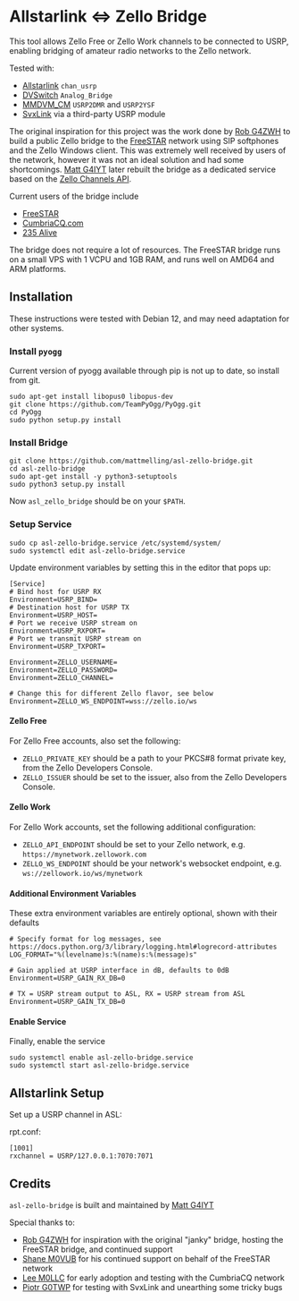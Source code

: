 # Allstarlink <=> Zello Bridge
This tool allows Zello Free or Zello Work channels to be connected to USRP, enabling bridging of amateur radio networks to the Zello network.

Tested with:
- [Allstarlink](https://www.allstarlink.org/) `chan_usrp`
- [DVSwitch](https://dvswitch.groups.io/g/main?) `Analog_Bridge`
- [MMDVM_CM](https://github.com/juribeparada/MMDVM_CM) `USRP2DMR` and `USRP2YSF`
- [SvxLink](https://www.svxlink.org/) via a third-party USRP module

The original inspiration for this project was the work done by [Rob G4ZWH](https://www.qrz.com/db/G4ZWH) to build a public Zello bridge to the [FreeSTAR](https://freestar.network/) network using SIP softphones and the Zello Windows client. This was extremely well received by users of the network, however it was not an ideal solution and had some shortcomings. [Matt G4IYT](https://www.qrz.com/db/G4IYT) later rebuilt the bridge as a dedicated service based on the [Zello Channels API](https://github.com/zelloptt/zello-channel-api/blob/master/API.md).

Current users of the bridge include
- [FreeSTAR](https://freestar.network)
- [CumbriaCQ.com](https://cumbriacq.com/)
- [235 Alive](https://235alive.com)

The bridge does not require a lot of resources. The FreeSTAR bridge runs on a small VPS with 1 VCPU and 1GB RAM, and runs well on AMD64 and ARM platforms.

## Installation
These instructions were tested with Debian 12, and may need adaptation for other systems.

### Install `pyogg`
Current version of pyogg available through pip is not up to date, so install from git.
```
sudo apt-get install libopus0 libopus-dev
git clone https://github.com/TeamPyOgg/PyOgg.git
cd PyOgg
sudo python setup.py install
```
### Install Bridge
```
git clone https://github.com/mattmelling/asl-zello-bridge.git
cd asl-zello-bridge
sudo apt-get install -y python3-setuptools
sudo python3 setup.py install
```

Now `asl_zello_bridge` should be on your `$PATH`.

### Setup Service
```
sudo cp asl-zello-bridge.service /etc/systemd/system/
sudo systemctl edit asl-zello-bridge.service
```

Update environment variables by setting this in the editor that pops up:

```
[Service]
# Bind host for USRP RX
Environment=USRP_BIND=
# Destination host for USRP TX
Environment=USRP_HOST=
# Port we receive USRP stream on
Environment=USRP_RXPORT=
# Port we transmit USRP stream on
Environment=USRP_TXPORT=

Environment=ZELLO_USERNAME=
Environment=ZELLO_PASSWORD=
Environment=ZELLO_CHANNEL=

# Change this for different Zello flavor, see below
Environment=ZELLO_WS_ENDPOINT=wss://zello.io/ws
```

#### Zello Free
For Zello Free accounts, also set the following:

- `ZELLO_PRIVATE_KEY` should be a path to your PKCS#8 format private key, from the Zello Developers Console.
- `ZELLO_ISSUER` should be set to the issuer, also from the Zello Developers Console.

#### Zello Work
For Zello Work accounts, set the following additional configuration:

- `ZELLO_API_ENDPOINT` should be set to your Zello network, e.g. `https://mynetwork.zellowork.com`
- `ZELLO_WS_ENDPOINT` should be your network's websocket endpoint, e.g. `ws://zellowork.io/ws/mynetwork`

#### Additional Environment Variables
These extra environment variables are entirely optional, shown with their defaults

```
# Specify format for log messages, see https://docs.python.org/3/library/logging.html#logrecord-attributes
LOG_FORMAT="%(levelname)s:%(name)s:%(message)s"

# Gain applied at USRP interface in dB, defaults to 0dB
Environment=USRP_GAIN_RX_DB=0

# TX = USRP stream output to ASL, RX = USRP stream from ASL
Environment=USRP_GAIN_TX_DB=0
```

#### Enable Service
Finally, enable the service

```
sudo systemctl enable asl-zello-bridge.service
sudo systemctl start asl-zello-bridge.service
```

## Allstarlink Setup
Set up a USRP channel in ASL:

rpt.conf:

```
[1001]
rxchannel = USRP/127.0.0.1:7070:7071
```

## Credits
`asl-zello-bridge` is built and maintained by [Matt G4IYT](https://www.qrz.com/db/G4IYT)

Special thanks to:
- [Rob G4ZWH](https://www.qrz.com/db/G4ZWH) for inspiration with the original "janky" bridge, hosting the FreeSTAR bridge, and continued support 
- [Shane M0VUB](https://www.qrz.com/db/M0VUB) for his continued support on behalf of the FreeSTAR network
- [Lee M0LLC](https://www.qrz.com/db/M0LLC) for early adoption and testing with the CumbriaCQ network
- [Piotr G0TWP](https://www.qrz.com/db/G0TWP) for testing with SvxLink and unearthing some tricky bugs
